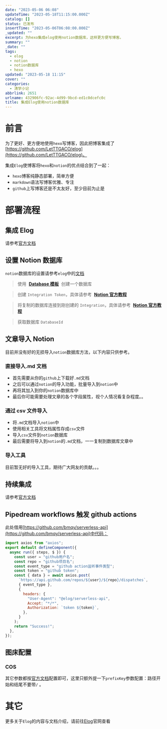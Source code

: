 ```yaml
---
date: "2023-05-06 06:08"
updateTime: "2023-05-18T11:15:00.000Z"
catalog: []
status: 已发布
insertTime: "2023-05-06T06:08:00.000Z"
_updated: ""
excerpt: 为hexo集成elog使用notion数据库，这样更方便写博客。
summary: ""
_date: ""
tags:
  - elog
  - notion
  - notion数据库
  - hexo
updated: "2023-05-18 11:15"
cover: ""
categories:
  - 清学小记
abbrlink: 2651
urlname: 432906fc-92ac-4d99-9bcd-ed1c0dcefc0c
title: 集成Elog使用notion数据库
---
```


# 前言

为了更好、更方便地使用`hexo`写博客，因此把博客集成了[https://github.com/LetTTGACO/elog](https://github.com/LetTTGACO/elog)。

集成`Elog`使博客将`hexo`和`notion`的优点结合到了一起：

- `hexo`博客纯静态部署，简单方便
- `markdown`语法写博客优雅、专注
- `github`上写博客还是不太友好，至少目前为止是

# 部署流程

## 集成 Elog

请参考[官方文档](https://elog.1874.cool/notion/start)

## 设置 Notion 数据库

`notion`数据库的设置请参考`elog`中的[文档](https://elog.1874.cool/notion/gvnxobqogetukays#notion)

> 使用  [**Database 模板**](https://1874.notion.site/09ff9e1e141744c6af0a1f69d2a3d834?v=a09065f9266446afa745b475044daca6)  创建一个数据库

> 创建 `Integration Token`，具体请参考  [**Notion 官方教程**](https://developers.notion.com/docs/create-a-notion-integration#step-1-create-an-integration)

> 将复制的数据库连接到刚创建的 `Integration`，具体请参考  [**Notion 官方教程**](https://developers.notion.com/docs/create-a-notion-integration#step-2-share-a-database-with-your-integration)

> 获取数据库 `DatabaseId`

## 文章导入 Notion

目前并没有好的无损导入`notion`数据库方法，以下内容只供参考。

### 直接导入.md 文档

- 首先需要从你的`github`上下载好`.md`文档
- 之后可以通过`notion`的导入功能，批量导入到`notion`中
- 再将其加入到你的`notion`数据库中
- 最后你可能需要处理文章的各个字段属性，视个人情况看复杂程度。。

### 通过 csv 文件导入

- 将`.md`文档导入`notion`中
- 使用相关工具将文档属性存成`csv`文件
- 导入`csv`文件到`notion`数据库
- 最后需要将导入到`notion`的`.md`文档，一一复制到数据库文章中

### 导入工具

目前暂无好的导入工具，期待广大网友的贡献。。。

## 持续集成

请参考[官方文档](https://elog.1874.cool/notion/vy55q9xwlqlsfrvk#notion-%E7%A4%BA%E4%BE%8B)

## Pipedream workflows 触发 github actions

此处借用[https://github.com/bmqy/serverless-api](https://github.com/bmqy/serverless-api)中代码：

```javascript
import axios from "axios";
export default defineComponent({
  async run({ steps, $ }) {
    const user = "github用户名";
    const repo = "github项目名";
    const event_type = "github action监听事件类型";
    const token = "github token";
    const { data } = await axios.post(
      `https://api.github.com/repos/${user}/${repo}/dispatches`,
      { event_type },
      {
        headers: {
          "User-Agent": "@elog/serverless-api",
          Accept: "*/*",
          Authorization: `token ${token}`,
        },
      }
    );
    return "Success!";
  },
});
```

## 图床配置

### COS

其它参数都按[官方文档](https://elog.1874.cool/notion/fe8ywmt999gon12w#%E8%85%BE%E8%AE%AF%E4%BA%91-cos-%E9%98%BF%E9%87%8C%E4%BA%91-oss-%E4%B8%83%E7%89%9B%E4%BA%91-qiniu)配置即可，这里只额外提一下`prefixKey`参数配置：路径开始和结尾不要带`/` 。

# 其它

更多关于`Elog`的内容与文档介绍，请前往[Elog](https://elog.1874.cool/)官网查看
